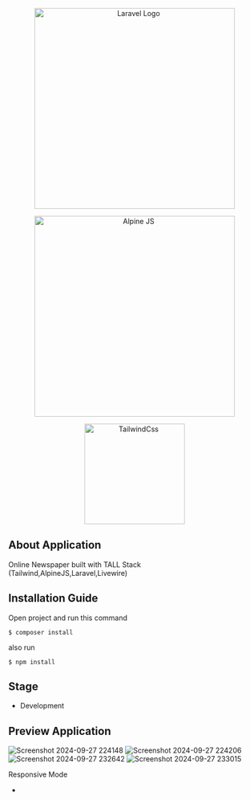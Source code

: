 <p align="center"><a href="https://laravel.com" target="_blank"><img src="https://raw.githubusercontent.com/laravel/art/master/logo-lockup/5%20SVG/2%20CMYK/1%20Full%20Color/laravel-logolockup-cmyk-red.svg" width="400" alt="Laravel Logo"></a></p>
<p align="center"><a href="https://alpinejs.dev/" target="_blank"><img src="https://alpinejs.dev/alpine_long.svg" width="400" alt="Alpine JS"></a></p>
<p align="center"><a href="https://tailwindcss.com" target="_blank"><img src="https://tailwindcss.com/_next/static/media/tailwindcss-mark.3c5441fc7a190fb1800d4a5c7f07ba4b1345a9c8.svg" width="200" alt="TailwindCss"></a></p>


## About Application

Online Newspaper built with TALL Stack (Tailwind,AlpineJS,Laravel,Livewire)

## Installation Guide

Open project and run this command

```
$ composer install 
```
also run
```
$ npm install
```

## Stage 

- Development

## Preview Application

![Screenshot 2024-09-27 224148](https://github.com/user-attachments/assets/ba7ed1aa-0dc3-4d83-b38e-d41192ae8572)
![Screenshot 2024-09-27 224206](https://github.com/user-attachments/assets/100b722f-b805-41d6-8a7e-0965c5b613a6)
![Screenshot 2024-09-27 232642](https://github.com/user-attachments/assets/63b6cd74-deb6-458c-8cea-559add073b28)
![Screenshot 2024-09-27 233015](https://github.com/user-attachments/assets/d94ab7ba-38a3-4078-b049-fe5f6f7c72af)

Responsive Mode 

-
